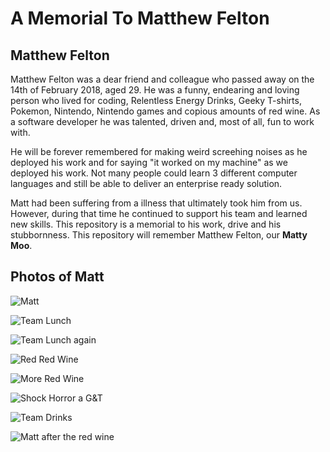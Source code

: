 # A Memorial To Matthew Felton

## Matthew Felton
Matthew Felton was a dear friend and colleague who passed away on the 14th of February 2018, aged 29. He was a funny, endearing and loving person who lived for coding, Relentless Energy Drinks, Geeky T-shirts, Pokemon, Nintendo, Nintendo games and copious amounts of red wine. As a software developer he was talented, driven and, most of all, fun to work with. 

He will be forever remembered for making weird screehing noises as he deployed his work and for saying "it worked on my machine" as we deployed his work. Not many people could learn 3 different computer languages and still be able to deliver an enterprise ready solution.

Matt had been suffering from a illness that ultimately took him from us. However, during that time he continued to support his team and learned new skills. This repository is a memorial to his work, drive and his stubbornness. This repository will remember Matthew Felton, our **Matty Moo**.

## Photos of Matt
![Matt](/images/matt.jpg?)

![Team Lunch](/images/ricorodrizio.jpg?)

![Team Lunch again](/images/teamlunch2.jpg?)

![Red Red Wine](/images/redredwine.jpg?)

![More Red Wine](/images/moreredwine.jpg?)

![Shock Horror a G&T](/images/moreredwine.jpg?)

![Team Drinks](/images/teamdrinks.jpg?)

![Matt after the red wine](/images/mattafterdrinks.jpg)








